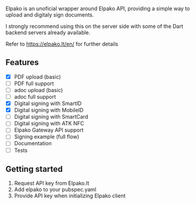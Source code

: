 
Elpako is an unoficial wrapper around Elpako API, providing a simple way to upload and digitaly sign documents.

I strongly recommend using this on the server side with some of the Dart backend servers already available.

Refer to https://elpako.lt/en/ for further details

## Features

- [x] PDF upload (basic)
- [ ] PDF full support
- [ ] adoc upload (basic)
- [ ] adoc full support
- [x] Digital signing with SmartID
- [x] Digital signing with MobileID
- [ ] Digital signing with SmartCard
- [ ] Digital signing with ATK NFC
- [ ] Elpako Gateway API support
- [ ] Signing example (full flow)
- [ ] Documentation
- [ ] Tests

## Getting started

1. Request API key from Elpako.lt
2. Add elpako to your pubspec.yaml
3. Provide API key when initializing Elpako client
